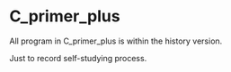 # C_primer_plus

All program in C_primer_plus is within the history version.

Just to record self-studying process.
